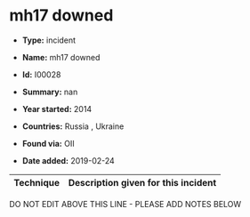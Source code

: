 # mh17 downed

* **Type:** incident

* **Name:** mh17 downed

* **Id:** I00028

* **Summary:** nan

* **Year started:** 2014

* **Countries:** Russia , Ukraine

* **Found via:** OII

* **Date added:** 2019-02-24
 

| Technique | Description given for this incident |
| --------- | ------------------------- |


DO NOT EDIT ABOVE THIS LINE - PLEASE ADD NOTES BELOW